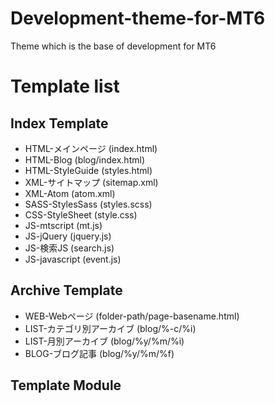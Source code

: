 Development-theme-for-MT6
=========================

Theme which is the base of development for MT6

Template list
=========================

Index Template
-------------------------

- HTML-メインページ (index.html)
- HTML-Blog (blog/index.html)
- HTML-StyleGuide (styles.html)
- XML-サイトマップ (sitemap.xml)
- XML-Atom (atom.xml)
- SASS-StylesSass (styles.scss)
- CSS-StyleSheet (style.css)
- JS-mtscript (mt.js)
- JS-jQuery (jquery.js)
- JS-検索JS (search.js)
- JS-javascript (event.js)

Archive Template
-------------------------

- WEB-Webページ (folder-path/page-basename.html)
- LIST-カテゴリ別アーカイブ (blog/%-c/%i)
- LIST-月別アーカイブ (blog/%y/%m/%i)
- BLOG-ブログ記事 (blog/%y/%m/%f)

Template Module
-------------------------
